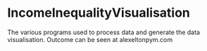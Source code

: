 # IncomeInequalityVisualisation
The various programs used to process data and generate the data visualisation. Outcome can be seen at alexeltonpym.com
